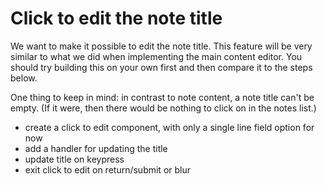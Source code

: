 # Click to edit the note title

We want to make it possible to edit the note title. This feature will be very similar to what we did when implementing the main content editor. You should try building this on your own first and then compare it to the steps below.

One thing to keep in mind: in contrast to note content, a note title can't be empty. (If it were, then there would be nothing to click on in the notes list.)

- create a click to edit component, with only a single line field option for now
- add a handler for updating the title
- update title on keypress
- exit click to edit on return/submit or blur

